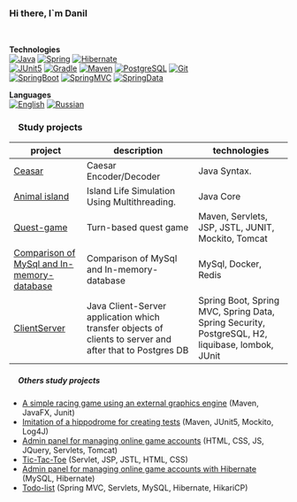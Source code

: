 ### Hi there, I`m Danil

<p dir="auto"><a target="_blank" rel="noopener noreferrer nofollow" href="https://camo.githubusercontent.com/a3c6fbc327f7daebb5e272a32db3e7267c82627b080a8389da1502839ec2403c/68747470733a2f2f696d672e736869656c64732e696f2f62616467652f4a3a2d4a6176612d696e666f726d6174696f6e616c3f7374796c653d666c6174266c6f676f3d4a617661266c6f676f436f6c6f723d776869746526636f6c6f723d344142313937"><img src="https://camo.githubusercontent.com/a3c6fbc327f7daebb5e272a32db3e7267c82627b080a8389da1502839ec2403c/68747470733a2f2f696d672e736869656c64732e696f2f62616467652f4a3a2d4a6176612d696e666f726d6174696f6e616c3f7374796c653d666c6174266c6f676f3d4a617661266c6f676f436f6c6f723d776869746526636f6c6f723d344142313937" alt="" data-canonical-src="https://img.shields.io/badge/J:-Java-informational?style=flat&amp;logo=Java&amp;logoColor=white&amp;color=4AB197" style="max-width: 100%;"></a>
<a target="_blank" rel="noopener noreferrer nofollow" href="https://camo.githubusercontent.com/24fdcffff4810e8a40f387b4569eb447cf518f302cf12b80c494372aa680eb92/68747470733a2f2f696d672e736869656c64732e696f2f62616467652f53423a2d537072696e67426f6f742d696e666f726d6174696f6e616c3f7374796c653d666c6174266c6f676f3d537072696e67266c6f676f436f6c6f723d776869746526636f6c6f723d344142313937"><img src="https://camo.githubusercontent.com/24fdcffff4810e8a40f387b4569eb447cf518f302cf12b80c494372aa680eb92/68747470733a2f2f696d672e736869656c64732e696f2f62616467652f53423a2d537072696e67426f6f742d696e666f726d6174696f6e616c3f7374796c653d666c6174266c6f676f3d537072696e67266c6f676f436f6c6f723d776869746526636f6c6f723d344142313937" alt="" data-canonical-src="https://img.shields.io/badge/SB:-SpringBoot-informational?style=flat&amp;logo=Spring&amp;logoColor=white&amp;color=4AB197" style="max-width: 100%;"></a>
<a target="_blank" rel="noopener noreferrer nofollow" href="https://camo.githubusercontent.com/f6f51bff14bc5a72951d3f54bca7908eb877d510608af3d4096736ce259f7021/68747470733a2f2f696d672e736869656c64732e696f2f62616467652f483a2d48696265726e6174652d696e666f726d6174696f6e616c3f7374796c653d666c6174266c6f676f3d48696265726e617465266c6f676f436f6c6f723d776869746526636f6c6f723d344142313937"><img src="https://camo.githubusercontent.com/f6f51bff14bc5a72951d3f54bca7908eb877d510608af3d4096736ce259f7021/68747470733a2f2f696d672e736869656c64732e696f2f62616467652f483a2d48696265726e6174652d696e666f726d6174696f6e616c3f7374796c653d666c6174266c6f676f3d48696265726e617465266c6f676f436f6c6f723d776869746526636f6c6f723d344142313937" alt="" data-canonical-src="https://img.shields.io/badge/H:-Hibernate-informational?style=flat&amp;logo=Hibernate&amp;logoColor=white&amp;color=4AB197" style="max-width: 100%;"></a>
<a target="_blank" rel="noopener noreferrer nofollow" href="https://camo.githubusercontent.com/07aa97134b123475a3df5c8e6cffd128df1b10bbfb4780d2f2fbd5c8d163cc0a/68747470733a2f2f696d672e736869656c64732e696f2f62616467652f4d3a2d4d6176656e2d696e666f726d6174696f6e616c3f7374796c653d666c6174266c6f676f3d4d6176656e266c6f676f436f6c6f723d776869746526636f6c6f723d344142313937"><img src="https://camo.githubusercontent.com/07aa97134b123475a3df5c8e6cffd128df1b10bbfb4780d2f2fbd5c8d163cc0a/68747470733a2f2f696d672e736869656c64732e696f2f62616467652f4d3a2d4d6176656e2d696e666f726d6174696f6e616c3f7374796c653d666c6174266c6f676f3d4d6176656e266c6f676f436f6c6f723d776869746526636f6c6f723d344142313937" alt="" data-canonical-src="https://img.shields.io/badge/M:-Maven-informational?style=flat&amp;logo=Maven&amp;logoColor=white&amp;color=4AB197" style="max-width: 100%;"></a>
<a target="_blank" rel="noopener noreferrer nofollow" href="https://camo.githubusercontent.com/382706714c333a344dcb9909b28f510aef754c2508c3a4f3b78114f4dee9590b/68747470733a2f2f696d672e736869656c64732e696f2f62616467652f5053514c3a2d506f737467726553514c2d696e666f726d6174696f6e616c3f7374796c653d666c6174266c6f676f3d506f737467726553514c266c6f676f436f6c6f723d776869746526636f6c6f723d344142313937"><img src="https://camo.githubusercontent.com/382706714c333a344dcb9909b28f510aef754c2508c3a4f3b78114f4dee9590b/68747470733a2f2f696d672e736869656c64732e696f2f62616467652f5053514c3a2d506f737467726553514c2d696e666f726d6174696f6e616c3f7374796c653d666c6174266c6f676f3d506f737467726553514c266c6f676f436f6c6f723d776869746526636f6c6f723d344142313937" alt="" data-canonical-src="https://img.shields.io/badge/PSQL:-PostgreSQL-informational?style=flat&amp;logo=PostgreSQL&amp;logoColor=white&amp;color=4AB197" style="max-width: 100%;"></a> <br>

<p dir="auto"><strong>Technologies</strong><br>
<a target="_blank" rel="noopener noreferrer nofollow" href="https://camo.githubusercontent.com/24c5410f7560e1136a9da57bf63e8eefdd48767f7caad4cb04baa91f269bf68b/68747470733a2f2f696d672e736869656c64732e696f2f62616467652f2d4a6176612d3534353737353f7374796c653d666f722d7468652d6261646765266c6f676f3d4a61763161266c6f676f436f6c6f723d656664383164"><img src="https://camo.githubusercontent.com/24c5410f7560e1136a9da57bf63e8eefdd48767f7caad4cb04baa91f269bf68b/68747470733a2f2f696d672e736869656c64732e696f2f62616467652f2d4a6176612d3534353737353f7374796c653d666f722d7468652d6261646765266c6f676f3d4a61763161266c6f676f436f6c6f723d656664383164" alt="Java" data-canonical-src="https://img.shields.io/badge/-Java-545775?style=for-the-badge&amp;logo=Jav1a&amp;logoColor=efd81d" style="max-width: 100%;"></a>
<a target="_blank" rel="noopener noreferrer nofollow" href="https://camo.githubusercontent.com/1701721fb7f43b7d956f48ccbe9aa7d5f52ef250cd40bc682a54f79f7edf47ab/68747470733a2f2f696d672e736869656c64732e696f2f62616467652f2d537072696e672d3441423139373f7374796c653d666f722d7468652d6261646765266c6f676f3d537072696e3167266c6f676f436f6c6f723d656664383164"><img src="https://camo.githubusercontent.com/1701721fb7f43b7d956f48ccbe9aa7d5f52ef250cd40bc682a54f79f7edf47ab/68747470733a2f2f696d672e736869656c64732e696f2f62616467652f2d537072696e672d3441423139373f7374796c653d666f722d7468652d6261646765266c6f676f3d537072696e3167266c6f676f436f6c6f723d656664383164" alt="Spring" data-canonical-src="https://img.shields.io/badge/-Spring-4AB197?style=for-the-badge&amp;logo=Sprin1g&amp;logoColor=efd81d" style="max-width: 100%;"></a>
<a target="_blank" rel="noopener noreferrer nofollow" href="https://camo.githubusercontent.com/91d396dfe3170f2a0728d70b61212d7172ea70970a09d89d17d47f382f86853a/68747470733a2f2f696d672e736869656c64732e696f2f62616467652f2d48696265726e6174652d3534353737353f7374796c653d666f722d7468652d6261646765266c6f676f3d48696265726e61743165266c6f676f436f6c6f723d656664383164"><img src="https://camo.githubusercontent.com/91d396dfe3170f2a0728d70b61212d7172ea70970a09d89d17d47f382f86853a/68747470733a2f2f696d672e736869656c64732e696f2f62616467652f2d48696265726e6174652d3534353737353f7374796c653d666f722d7468652d6261646765266c6f676f3d48696265726e61743165266c6f676f436f6c6f723d656664383164" alt="Hibernate" data-canonical-src="https://img.shields.io/badge/-Hibernate-545775?style=for-the-badge&amp;logo=Hibernat1e&amp;logoColor=efd81d" style="max-width: 100%;"></a><br>
<a target="_blank" rel="noopener noreferrer nofollow" href="https://camo.githubusercontent.com/24477a85e5ce098815a9bb93c35b6468cbef82a6d4ee2e7b90ae1b2ac70e5378/68747470733a2f2f696d672e736869656c64732e696f2f62616467652f2d4a556e6974352d3362343434623f7374796c653d666f722d7468652d6261646765266c6f676f3d4a556e693174266c6f676f436f6c6f723d656664383164"><img src="https://camo.githubusercontent.com/24477a85e5ce098815a9bb93c35b6468cbef82a6d4ee2e7b90ae1b2ac70e5378/68747470733a2f2f696d672e736869656c64732e696f2f62616467652f2d4a556e6974352d3362343434623f7374796c653d666f722d7468652d6261646765266c6f676f3d4a556e693174266c6f676f436f6c6f723d656664383164" alt="JUnit5" data-canonical-src="https://img.shields.io/badge/-JUnit5-3b444b?style=for-the-badge&amp;logo=JUni1t&amp;logoColor=efd81d" style="max-width: 100%;"></a>
<a target="_blank" rel="noopener noreferrer nofollow" href="https://camo.githubusercontent.com/aed2c72c30568b3d94c0a5a823d18a7b74c9740fc3675e1de315842f965aa4fd/68747470733a2f2f696d672e736869656c64732e696f2f62616467652f2d477261646c652d3362343434623f7374796c653d666f722d7468652d6261646765266c6f676f3d477261646c3165266c6f676f436f6c6f723d656664383164"><img src="https://camo.githubusercontent.com/aed2c72c30568b3d94c0a5a823d18a7b74c9740fc3675e1de315842f965aa4fd/68747470733a2f2f696d672e736869656c64732e696f2f62616467652f2d477261646c652d3362343434623f7374796c653d666f722d7468652d6261646765266c6f676f3d477261646c3165266c6f676f436f6c6f723d656664383164" alt="Gradle" data-canonical-src="https://img.shields.io/badge/-Gradle-3b444b?style=for-the-badge&amp;logo=Gradl1e&amp;logoColor=efd81d" style="max-width: 100%;"></a>
<a target="_blank" rel="noopener noreferrer nofollow" href="https://camo.githubusercontent.com/f90946fae4aee316d44200a58784d92671a13a9e42306da73d49b11438cfefe0/68747470733a2f2f696d672e736869656c64732e696f2f62616467652f2d4d6176656e2d3534353737353f7374796c653d666f722d7468652d6261646765266c6f676f3d4d617631656e266c6f676f436f6c6f723d656664383164"><img src="https://camo.githubusercontent.com/f90946fae4aee316d44200a58784d92671a13a9e42306da73d49b11438cfefe0/68747470733a2f2f696d672e736869656c64732e696f2f62616467652f2d4d6176656e2d3534353737353f7374796c653d666f722d7468652d6261646765266c6f676f3d4d617631656e266c6f676f436f6c6f723d656664383164" alt="Maven" data-canonical-src="https://img.shields.io/badge/-Maven-545775?style=for-the-badge&amp;logo=Mav1en&amp;logoColor=efd81d" style="max-width: 100%;"></a>
<a target="_blank" rel="noopener noreferrer nofollow" href="https://camo.githubusercontent.com/4806f8b8d5ee91a620fa0e12d30aba360c0793873318ffb6fd61803f5924a2bd/68747470733a2f2f696d672e736869656c64732e696f2f62616467652f2d506f737467726553514c2d3362343434623f7374796c653d666f722d7468652d6261646765266c6f676f3d506f73746731726553514c266c6f676f436f6c6f723d656664383164"><img src="https://camo.githubusercontent.com/4806f8b8d5ee91a620fa0e12d30aba360c0793873318ffb6fd61803f5924a2bd/68747470733a2f2f696d672e736869656c64732e696f2f62616467652f2d506f737467726553514c2d3362343434623f7374796c653d666f722d7468652d6261646765266c6f676f3d506f73746731726553514c266c6f676f436f6c6f723d656664383164" alt="PostgreSQL" data-canonical-src="https://img.shields.io/badge/-PostgreSQL-3b444b?style=for-the-badge&amp;logo=Postg1reSQL&amp;logoColor=efd81d" style="max-width: 100%;"></a>
<a target="_blank" rel="noopener noreferrer nofollow" href="https://camo.githubusercontent.com/0be86371c2db0a6b2c38ea3feb89fd005abeb00b1eeb997cbbd4c2eaa4bc6c73/68747470733a2f2f696d672e736869656c64732e696f2f62616467652f2d4769742d3362343434623f7374796c653d666f722d7468652d6261646765266c6f676f3d47693174266c6f676f436f6c6f723d656664383164"><img src="https://camo.githubusercontent.com/0be86371c2db0a6b2c38ea3feb89fd005abeb00b1eeb997cbbd4c2eaa4bc6c73/68747470733a2f2f696d672e736869656c64732e696f2f62616467652f2d4769742d3362343434623f7374796c653d666f722d7468652d6261646765266c6f676f3d47693174266c6f676f436f6c6f723d656664383164" alt="Git" data-canonical-src="https://img.shields.io/badge/-Git-3b444b?style=for-the-badge&amp;logo=Gi1t&amp;logoColor=efd81d" style="max-width: 100%;"></a><br>
<a target="_blank" rel="noopener noreferrer nofollow" href="https://camo.githubusercontent.com/4a7c30f5e8d241d3dc9caf3d79c60de8d958e75bbdfda646bb1fc88c5bd6967e/68747470733a2f2f696d672e736869656c64732e696f2f62616467652f2d537072696e675f426f6f742d3441423139373f7374796c653d666f722d7468652d6261646765266c6f676f3d537072696e6731426f6f74266c6f676f436f6c6f723d656664383164"><img src="https://camo.githubusercontent.com/4a7c30f5e8d241d3dc9caf3d79c60de8d958e75bbdfda646bb1fc88c5bd6967e/68747470733a2f2f696d672e736869656c64732e696f2f62616467652f2d537072696e675f426f6f742d3441423139373f7374796c653d666f722d7468652d6261646765266c6f676f3d537072696e6731426f6f74266c6f676f436f6c6f723d656664383164" alt="SpringBoot" data-canonical-src="https://img.shields.io/badge/-Spring_Boot-4AB197?style=for-the-badge&amp;logo=Spring1Boot&amp;logoColor=efd81d" style="max-width: 100%;"></a>
<a target="_blank" rel="noopener noreferrer nofollow" href="https://camo.githubusercontent.com/121d4cf9d9fbeda89e0b5cd6ee42334321fb05f06bdc21e6f15649dbfed72d27/68747470733a2f2f696d672e736869656c64732e696f2f62616467652f2d537072696e675f4d56432d3131363036323f7374796c653d666f722d7468652d6261646765266c6f676f3d537072696e674d315643266c6f676f436f6c6f723d656664383164"><img src="https://camo.githubusercontent.com/121d4cf9d9fbeda89e0b5cd6ee42334321fb05f06bdc21e6f15649dbfed72d27/68747470733a2f2f696d672e736869656c64732e696f2f62616467652f2d537072696e675f4d56432d3131363036323f7374796c653d666f722d7468652d6261646765266c6f676f3d537072696e674d315643266c6f676f436f6c6f723d656664383164" alt="SpringMVC" data-canonical-src="https://img.shields.io/badge/-Spring_MVC-116062?style=for-the-badge&amp;logo=SpringM1VC&amp;logoColor=efd81d" style="max-width: 100%;"></a>
<a target="_blank" rel="noopener noreferrer nofollow" href="https://camo.githubusercontent.com/01876c79a57536938107677401ff3ef762cc804f1d39e9d8a3a74b8b9e578de7/68747470733a2f2f696d672e736869656c64732e696f2f62616467652f2d537072696e675f446174612d3441423139373f7374796c653d666f722d7468652d6261646765266c6f676f3d537072696e673144617461266c6f676f436f6c6f723d656664383164"><img src="https://camo.githubusercontent.com/01876c79a57536938107677401ff3ef762cc804f1d39e9d8a3a74b8b9e578de7/68747470733a2f2f696d672e736869656c64732e696f2f62616467652f2d537072696e675f446174612d3441423139373f7374796c653d666f722d7468652d6261646765266c6f676f3d537072696e673144617461266c6f676f436f6c6f723d656664383164" alt="SpringData" data-canonical-src="https://img.shields.io/badge/-Spring_Data-4AB197?style=for-the-badge&amp;logo=Spring1Data&amp;logoColor=efd81d" style="max-width: 100%;"></a>
<br></p>


<p dir="auto"><strong>Languages</strong> <br>
<a target="_blank" rel="noopener noreferrer nofollow" href="https://camo.githubusercontent.com/215cdcc87521600180d93f7edd055d31f9c15e6be824762688bc5801a11055ee/68747470733a2f2f696d672e736869656c64732e696f2f62616467652f456e676c6973682d696e7465726d6564696174652d626c7565"><img src="https://camo.githubusercontent.com/215cdcc87521600180d93f7edd055d31f9c15e6be824762688bc5801a11055ee/68747470733a2f2f696d672e736869656c64732e696f2f62616467652f456e676c6973682d696e7465726d6564696174652d626c7565" alt="English" data-canonical-src="https://img.shields.io/badge/English-intermediate-blue" style="max-width: 100%;"></a>
<a target="_blank" rel="noopener noreferrer nofollow" href="https://camo.githubusercontent.com/661d311ae2b60dd9f78e31c5d9ed29f07687c830e5566532a0c7a7130eed6f7a/68747470733a2f2f696d672e736869656c64732e696f2f62616467652f5275737369616e2d6e61746976652d626c7565"><img src="https://camo.githubusercontent.com/661d311ae2b60dd9f78e31c5d9ed29f07687c830e5566532a0c7a7130eed6f7a/68747470733a2f2f696d672e736869656c64732e696f2f62616467652f5275737369616e2d6e61746976652d626c7565" alt="Russian" data-canonical-src="https://img.shields.io/badge/Russian-native-blue" style="max-width: 100%;"></a></p>

<h3 dir="auto"><a id="user-content-study-projects" class="anchor" aria-hidden="true" tabindex="-1" href="#study-projects"><svg class="octicon octicon-link" viewBox="0 0 16 16" version="1.1" width="16" height="16" aria-hidden="true"></svg></a>Study projects</h3>
<table>
<thead>
<tr>
<th>project</th>
<th>description</th>
<th>technologies</th>
</tr>
</thead>
<tbody>
<tr>
<td><a href="https://github.com/Davlyatov/ru.javarush.november.evseychenko.caesarv2">Ceasar</a></td>
<td>Caesar Encoder/Decoder</td>
<td>Java Syntax.</td>
</tr>
<tr>
<td><a href="https://github.com/Davlyatov/ru.javarush.november.evseychenko.islandv2">Animal island</a></td>
<td>Island Life Simulation Using Multithreading.</td>
<td>Java Core</td>
</tr>
<tr>
  <td><a href="https://github.com/Davlyatov/ru.javarush.november.evseychenko.quest">Quest-game</a></td>
<td>Turn-based quest game</td>
<td>Maven, Servlets, JSP, JSTL, JUNIT, Mockito, Tomcat</td>
</tr>
<tr>
<td><a href="https://github.com/Davlyatov/ru.javarush.november.evseychenko.hibernate-final">Comparison of MySql and In-memory-database</a></td>
<td>Comparison of MySql and In-memory-database</td>
<td>MySql, Docker, Redis</td>
</tr>
<tr>
<td><a href="https://github.com/Davlyatov/project-final">ClientServer</a></td>
<td>Java Client-Server application which transfer objects of clients to server and after that to Postgres DB</td>
<td>Spring Boot, Spring MVC, Spring Data, Spring Security, PostgreSQL, H2, liquibase, lombok, JUnit</td>
</tr>
</tbody>
</table>

<h5 dir="auto"><a id="user-content-others-study-projects" class="anchor" aria-hidden="true" tabindex="-1" href="#others-study-projects"><svg class="octicon octicon-link" viewBox="0 0 16 16" version="1.1" width="16" height="16" aria-hidden="true"></svg></a>Others study projects</h5>
<ul dir="auto">
<li><a href="https://github.com/Davlyatov/ru.javarush.november.evseychenko.project-maven">A simple racing game using an external graphics engine</a> (Maven, JavaFX, Junit)</li>
<li><a href="https://github.com/Davlyatov/hippodrome">Imitation of a hippodrome for creating tests</a> (Maven, JUnit5, Mockito, Log4J)</li>
<li><a href="https://github.com/Davlyatov/project-front">Admin panel for managing online game accounts</a> (HTML, CSS, JS, JQuery, Servlets, Tomcat)</li>
<li><a href="https://github.com/Davlyatov/project-servlet">Tic-Tac-Toe</a> (Servlet, JSP, JSTL, HTML, CSS)</li>
<li><a href="https://github.com/Davlyatov/project-hibernate-1">Admin panel for managing online game accounts with Hibernate</a> (MySQL, Hibernate)</li>
<li><a href="https://github.com/Davlyatov/spring-mini-project">Todo-list</a> (Spring MVC, Servlets, MySQL, Hibernate, HikariCP)</li>
</ul>
<h2 dir="auto"></h2>
<p dir="auto"><a target="_blank" rel="noopener noreferrer nofollow" href="https://camo.githubusercontent.com/cc9ce7b031e675a8c0d90b2befe609696dfa12a27ebfbfd43ded873f36048cf7/68747470733a2f2f696d672e736869656c64732e696f2f62616467652f3a2d5468796d656c6561662d696e666f726d6174696f6e616c3f7374796c653d666c6174266c6f676f3d5468796d656c656166266c6f676f436f6c6f723d776869746526636f6c6f723d344142313937"><img src="https://camo.githubusercontent.com/cc9ce7b031e675a8c0d90b2befe609696dfa12a27ebfbfd43ded873f36048cf7/68747470733a2f2f696d672e736869656c64732e696f2f62616467652f3a2d5468796d656c6561662d696e666f726d6174696f6e616c3f7374796c653d666c6174266c6f676f3d5468796d656c656166266c6f676f436f6c6f723d776869746526636f6c6f723d344142313937" alt="" data-canonical-src="https://img.shields.io/badge/:-Thymeleaf-informational?style=flat&amp;logo=Thymeleaf&amp;logoColor=white&amp;color=4AB197" style="max-width: 100%;"></a>
<a target="_blank" rel="noopener noreferrer nofollow" href="https://camo.githubusercontent.com/00d8d2e7f4e29bca33c89429015fc0cc2c4aacca28f51e17564f4a80980abb88/68747470733a2f2f696d672e736869656c64732e696f2f62616467652f4c3a2d4c6f6d626f6b2d696e666f726d6174696f6e616c3f7374796c653d666c6174266c6f676f3d4c6f6d626f6b266c6f676f436f6c6f723d776869746526636f6c6f723d344142313937"><img src="https://camo.githubusercontent.com/00d8d2e7f4e29bca33c89429015fc0cc2c4aacca28f51e17564f4a80980abb88/68747470733a2f2f696d672e736869656c64732e696f2f62616467652f4c3a2d4c6f6d626f6b2d696e666f726d6174696f6e616c3f7374796c653d666c6174266c6f676f3d4c6f6d626f6b266c6f676f436f6c6f723d776869746526636f6c6f723d344142313937" alt="" data-canonical-src="https://img.shields.io/badge/L:-Lombok-informational?style=flat&amp;logo=Lombok&amp;logoColor=white&amp;color=4AB197" style="max-width: 100%;"></a>
<a target="_blank" rel="noopener noreferrer nofollow" href="https://camo.githubusercontent.com/ead083ab1f5a592292e2c86a85ec00c93a3151c0fab54a7efe6e4d7a916c6a9f/68747470733a2f2f696d672e736869656c64732e696f2f62616467652f546573742d4a556e6974352d696e666f726d6174696f6e616c3f7374796c653d666c6174266c6f676f3d6a556e6974266c6f676f436f6c6f723d776869746526636f6c6f723d344142313937"><img src="https://camo.githubusercontent.com/ead083ab1f5a592292e2c86a85ec00c93a3151c0fab54a7efe6e4d7a916c6a9f/68747470733a2f2f696d672e736869656c64732e696f2f62616467652f546573742d4a556e6974352d696e666f726d6174696f6e616c3f7374796c653d666c6174266c6f676f3d6a556e6974266c6f676f436f6c6f723d776869746526636f6c6f723d344142313937" alt="" data-canonical-src="https://img.shields.io/badge/Test-JUnit5-informational?style=flat&amp;logo=jUnit&amp;logoColor=white&amp;color=4AB197" style="max-width: 100%;"></a>
<a target="_blank" rel="noopener noreferrer nofollow" href="https://camo.githubusercontent.com/a1aad397ab489c80ebab32ca557411c3e61ed3f9b5a818a0f4edef890b5274a3/68747470733a2f2f696d672e736869656c64732e696f2f62616467652f4c6f672d4c6f67346a322d696e666f726d6174696f6e616c3f7374796c653d666c6174266c6f676f3d4c6f67346a32266c6f676f436f6c6f723d776869746526636f6c6f723d344142313937"><img src="https://camo.githubusercontent.com/a1aad397ab489c80ebab32ca557411c3e61ed3f9b5a818a0f4edef890b5274a3/68747470733a2f2f696d672e736869656c64732e696f2f62616467652f4c6f672d4c6f67346a322d696e666f726d6174696f6e616c3f7374796c653d666c6174266c6f676f3d4c6f67346a32266c6f676f436f6c6f723d776869746526636f6c6f723d344142313937" alt="" data-canonical-src="https://img.shields.io/badge/Log-Log4j2-informational?style=flat&amp;logo=Log4j2&amp;logoColor=white&amp;color=4AB197" style="max-width: 100%;"></a></p>
